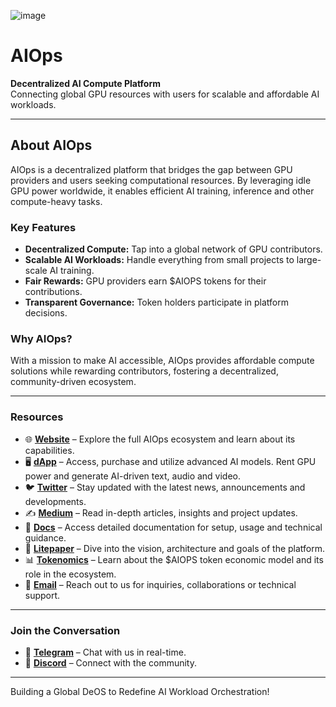 ![image](https://aiops.global/github/aiops.png)
# **AIOps**

**Decentralized AI Compute Platform**  
Connecting global GPU resources with users for scalable and affordable AI workloads.

---

## **About AIOps**  
AIOps is a decentralized platform that bridges the gap between GPU providers and users seeking computational resources. By leveraging idle GPU power worldwide, it enables efficient AI training, inference and other compute-heavy tasks.

### **Key Features**  
- **Decentralized Compute:** Tap into a global network of GPU contributors.  
- **Scalable AI Workloads:** Handle everything from small projects to large-scale AI training.  
- **Fair Rewards:** GPU providers earn $AIOPS tokens for their contributions.  
- **Transparent Governance:** Token holders participate in platform decisions.

### **Why AIOps?**  
With a mission to make AI accessible, AIOps provides affordable compute solutions while rewarding contributors, fostering a decentralized, community-driven ecosystem.

---

### **Resources**

- 🌐 **[Website](https://aiops.global)** – Explore the full AIOps ecosystem and learn about its capabilities.
- 🖥️ **[dApp](https://app.aiops.global)** – Access, purchase and utilize advanced AI models. Rent GPU power and generate AI-driven text, audio and video. 
- 🐦 **[Twitter](https://x.com/AIOpsGlobal)** – Stay updated with the latest news, announcements and developments.
- ✍️ **[Medium](https://aiopsglobal.medium.com)** – Read in-depth articles, insights and project updates.
- 📘 **[Docs](https://docs.aiops.global)** – Access detailed documentation for setup, usage and technical guidance.
- 📄 **[Litepaper](https://litepaper.aiops.global/v1)** – Dive into the vision, architecture and goals of the platform.
- 📊 **[Tokenomics](https://docs.aiops.global/tokenomics)** – Learn about the $AIOPS token economic model and its role in the ecosystem.
- 📧 **[Email](mailto:contact@aiops.global)** – Reach out to us for inquiries, collaborations or technical support.

---

### **Join the Conversation**
- 🔗 **[Telegram](https://t.me/AIOpsGlobal)** – Chat with us in real-time.
- 💬 **[Discord](https://discord.gg/AIOpsGlobal)** – Connect with the community.  

---

Building a Global DeOS to Redefine AI Workload Orchestration!
